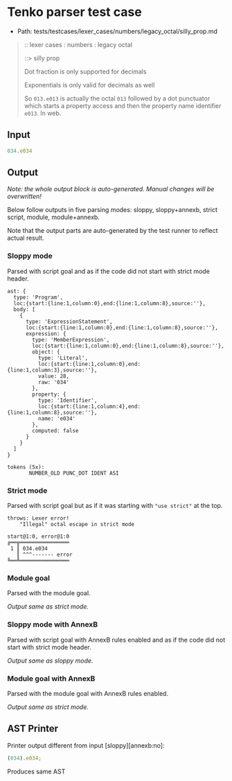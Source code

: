 # Tenko parser test case

- Path: tests/testcases/lexer_cases/numbers/legacy_octal/silly_prop.md

> :: lexer cases : numbers : legacy octal
>
> ::> silly prop
>
> Dot fraction is only supported for decimals
>
> Exponentials is only valid for decimals as well
>
> So `013.e013` is actually the octal `013` followed by a dot punctuator which starts a property access and then the property name identifier `e013`. In web.

## Input

`````js
034.e034
`````

## Output

_Note: the whole output block is auto-generated. Manual changes will be overwritten!_

Below follow outputs in five parsing modes: sloppy, sloppy+annexb, strict script, module, module+annexb.

Note that the output parts are auto-generated by the test runner to reflect actual result.

### Sloppy mode

Parsed with script goal and as if the code did not start with strict mode header.

`````
ast: {
  type: 'Program',
  loc:{start:{line:1,column:0},end:{line:1,column:8},source:''},
  body: [
    {
      type: 'ExpressionStatement',
      loc:{start:{line:1,column:0},end:{line:1,column:8},source:''},
      expression: {
        type: 'MemberExpression',
        loc:{start:{line:1,column:0},end:{line:1,column:8},source:''},
        object: {
          type: 'Literal',
          loc:{start:{line:1,column:0},end:{line:1,column:3},source:''},
          value: 28,
          raw: '034'
        },
        property: {
          type: 'Identifier',
          loc:{start:{line:1,column:4},end:{line:1,column:8},source:''},
          name: 'e034'
        },
        computed: false
      }
    }
  ]
}

tokens (5x):
       NUMBER_OLD PUNC_DOT IDENT ASI
`````

### Strict mode

Parsed with script goal but as if it was starting with `"use strict"` at the top.

`````
throws: Lexer error!
    "Illegal" octal escape in strict mode

start@1:0, error@1:0
╔══╦════════════════
 1 ║ 034.e034
   ║ ^^^------- error
╚══╩════════════════

`````

### Module goal

Parsed with the module goal.

_Output same as strict mode._

### Sloppy mode with AnnexB

Parsed with script goal with AnnexB rules enabled and as if the code did not start with strict mode header.

_Output same as sloppy mode._

### Module goal with AnnexB

Parsed with the module goal with AnnexB rules enabled.

_Output same as strict mode._

## AST Printer

Printer output different from input [sloppy][annexb:no]:

````js
(034).e034;
````

Produces same AST

